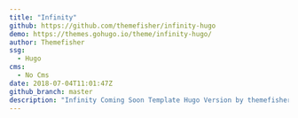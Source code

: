 ```yaml
---
title: "Infinity"
github: https://github.com/themefisher/infinity-hugo
demo: https://themes.gohugo.io/theme/infinity-hugo/
author: Themefisher
ssg:
  - Hugo
cms:
  - No Cms
date: 2018-07-04T11:01:47Z
github_branch: master
description: "Infinity Coming Soon Template Hugo Version by themefisher"
---
```

